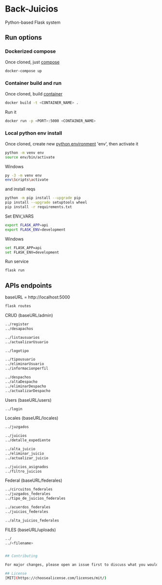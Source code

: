 # Back-Juicios

Python-based Flask system

## Run options

### Dockerized compose

Once cloned, just [compose](https://docs.docker.com/compose/)

```bash
docker-compose up
```

### Container build and run

Once cloned, build [container](https://www.docker.com/resources/what-container)

```bash
docker build -t <CONTAINER_NAME> .
```

Run it

```bash
docker run -p <PORT>:5000 <CONTAINER_NAME>
```

### Local python env install

Once cloned, create new [python environment](https://docs.python.org/3/tutorial/venv.html) 'env', then activate it

```bash
python -m venv env
source env/bin/activate
```

Windows

```bash
py -3 -m venv env
env\Scripts\activate
```

and install reqs

```bash
python -m pip install --upgrade pip
pip install --upgrade setuptools wheel
pip install -r requirements.txt
```

Set ENV_VARS

```bash
export FLASK_APP=api
export FLASK_ENV=development
```

Windows

```bash
set FLASK_APP=api
set FLASK_ENV=development
```

Run service

```bash
flask run
```

## APIs endpoints
baseURL = http://localhost:5000

```bash
flask routes
```

CRUD (baseURL/admin)

```bash
../register
../desapachos

../listausuarios
../actualizarUsuario

../logotipo

../tipousuario
../eliminarUsuario
../informacionperfil

../despachos
../altaDespacho
../eliminarDespacho
../actualizarDespacho
```

Users (baseURL/users)

```bash
../login
```

Locales (baseURL/locales)

```bash
../juzgados

../juicios
../detalle_expediente

../alta_juicio
../eliminar_juicio
../actualizar_juicio

../juicios_asignados
../filtro_juicios
```

Federal (baseURL/federales)

```bash
../circuitos_federales
../juzgados_federales
../tipo_de_juicios_federales

../acuerdos_federales
../juicios_federales

../alta_juicios_federales
```

FILES (baseURL/uploads)

```bash
../
../<filename>


## Contributing

For major changes, please open an issue first to discuss what you would like to change.

## License
[MIT](https://choosealicense.com/licenses/mit/)